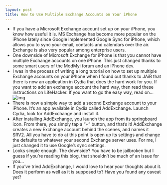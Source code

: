 ```yaml
---
layout: post
title: How to Use Multiple Exchange Accounts on Your iPhone
---
```

* If you have a Microsoft Exchange account set up on your iPhone, you know how useful it is. MS Exchange has become more popular on the iPhone lately since Google implemented Google Sync for iPhone, which allows you to sync your email, contacts and calendars over the air. Exchange is also very popular among enterprise users.
* One downside of Microsoft Exchange for iPhone is that you cannot have multiple Exchange accounts on one iPhone. This just changed thanks to some smart users of the ModMyi forum and an iPhone dev.
* I was in the process of writing a long tutorial on how to set up multiple Exchange accounts on your iPhone when I found out thanks to JAiB that there is now an application in Cydia that does the hard work for you. If you want to add an exchange account the hard way, then read these instructions on LifeHacker. If you want to go the easy way, read on…
![img](http://farm5.static.flickr.com/4027/4281401740_4c94a7cf9f_o.jpg)
* There is now a simple way to add a second Exchange account to your iPhone. It’s an app available in Cydia called AddExchange. Launch Cydia, look for AddExchange and install it.
* After installing AddExchange, you launch the app from its springboard icon. From there, you simply tap a “+” button, and that’s it! AddExchange creates a new Exchange account behind the scenes, and names it SRV2. All you have to do at this point is open up its settings and change the defaults to whatever your second Exchange server uses. For me, I just changed it to use Google’s sync settings.
* Looks simple enough. The downside? You have to be jailbroken but I guess if you’re reading this blog, that shouldn’t be much of an issue for you…
* If you’ve tried AddExchange, I would love to hear your thoughts about it. Does it perform as well as it is supposed to? Have you found any caveat yet?

